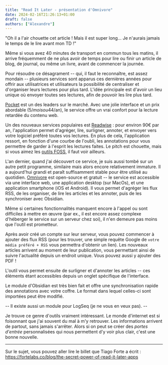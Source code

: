 ```yaml
---
title: "Read It Later - présentation d'Omnivore"
date: 2024-02-16T21:26:13+01:00
draft: false
authors: ["Alexandre"]
---
```


"Oh il a l'air chouette cet article ! Mais il est super long... Je n'aurais jamais le temps de le lire avant mon TD !"

Même si vous avez 40 minutes de transport en commun tous les matins, il arrive fréquemment de ne plus avoir de temps pour lire ou finir un article de blog, de journal, ou même un livre, avant de commencer la journée. 

Pour résoudre ce désagrament -- qui, il faut le reconnaître, est assez mondain -- plusieurs services sont apparus ces dernières années pour offrir aux utilisatrices et utilisateurs la possibilité de centraliser et d'organiser leurs lectures pour plus tard. L'idée principale est d'avoir un lieu unique où envoyer toutes ses lectures, afin de pouvoir les lire plus tard.

[Pocket](https://getpocket.com/fr/collections) est un des leaders sur le marché. Avec une jolie interface et un prix abordable (5$/mois ou 44$/an), le service offre un vrai confort pour la lecture retardée du contenu web. 

Un des nouveaux services populaires est [Readwise](https://readwise.io/) : pour environ 90€ par an, l'application permet d'agréger, lire, surligner, annoter, et envoyer vers votre logiciel préféré toutes vos lectures. En plus de cela, l'application ressort, en fonction d'une courbe de l'oubli, les annotations pour vous permettre de garder à l'esprit les lectures faites. Le pitch est chouette, mais si vous aimez les [outils FOSS](https://fr.wikipedia.org/wiki/Free/Libre_Open_Source_Software), il faut voir ailleurs. 

L'an dernier, quand j'ai découvert ce service, je suis aussi tombé sur un autre petit programme, similaire mais alors encore relativement immature. Il a aujourd'hui grandi et paraît suffisamment stable pour être utilisé au quotidien. [Omnivore](https://omnivore.app/) est open-source et gratuit -- le service est accessible via une interface web, une application desktop (sur MacOs), et une application smartphone (iOS et Android). Il vous permet d'agréger les flux RSS, de les organiser, de lire les articles et les annoter, puis de les synchroniser avec Obsidian. 

Même si certaines fonctionnalités manquent encore à l'appel ou sont difficiles à mettre en œuvre (par ex., il est encore assez complexe d'héberger le service sur un serveur chez soi), il n'en demeure pas moins que l'outil est prometteur. 

Après avoir créé un compte sur leur serveur, vous pouvez commencer à ajouter des flux RSS (pour les trouver, une simple requête Google de `votre média préféré + RSS` vous permettra d'obtenir un lien). Les nouveaux articles arrivent au moment de leur publication, vous permettant ainsi de suivre l'actualité depuis un endroit unique. Vous pouvez aussi y ajouter des PDF !

L'outil vous permet ensuite de surligner et d'annoter les articles -- ces éléments étant accessibles depuis un onglet spécifique de l'interface.

Le module d'Obsidian est très bien fait et offre une synchronisation rapide des annotations avec votre coffre. Le format dans lequel celles-ci sont importées peut être modifié.

-- Il existe aussi un module pour LogSeq (je ne vous en veux pas). --

Je trouve ce genre d'outils vraiment intéressant. Le monde d'internet est si foisonnant que j'ai souvent du mal à m'y retrouver. Les informations arrivent de partout, sans jamais s'arrêter. Alors si on peut se créer des *portes d'entrée* personnalisées qui nous permettent d'y voir plus clair, c'est une bonne nouvelle. 

---

Sur le sujet, vous pouvez aller lire le billet que Tiago Forte a écrit : https://fortelabs.co/blog/the-secret-power-of-read-it-later-apps 
